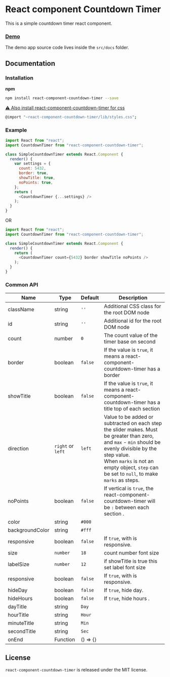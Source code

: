 # React component Countdown Timer

This is a simple countdown timer react component.

### [Demo](https://savalanpour.github.io/react-component-countdown-timer/)

The demo app source code lives inside the `src/docs` folder. 

## Documentation

### Installation

**npm**

```bash
npm install react-component-countdown-timer --save
```

[⚠️ Also install react-component-countdown-timer for css](https://github.com/markusenglund/react-npm-component-starter#what-about-css)

```bash
@import "~react-component-countdown-timer/lib/styles.css";
```


### Example

```js
import React from "react";
import CountdownTimer from "react-component-countdown-timer";

class SimpleCountdownTimer extends React.Component {
  render() {
    var settings = {
      count: 5432,
      border: true,
      showTitle: true,
      noPoints: true,
    };
    return (
      <CountdownTimer {...settings} />
    );
  }
}
```


OR


```js
import React from "react";
import CountdownTimer from "react-component-countdown-timer";

class SimpleCountdownTimer extends React.Component {
  render() {
    return (
      <CountdownTimer count={5432} border showTitle noPoints />
    );
  }
}
```




### Common API

| Name         | Type    | Default | Description |
| ------------ | ------- | ------- | ----------- |
| className | string | `''` | Additional CSS class for the root DOM node |
| id | string | `''` | Additional id for the root DOM node |
| count | number | `0` | The count value of the timer base on second |
| border | boolean | `false` | If the value is `true`, it means a react-component-countdown-timer has a border |
| showTitle | boolean | `false` | If the value is `true`, it means a react-component-countdown-timer has a title top of each section |
| direction | `right` or `left` | `left` | Value to be added or subtracted on each step the slider makes. Must be greater than zero, and `max` - `min` should be evenly divisible by the step value. <br /> When `marks` is not an empty object, `step` can be set to `null`, to make `marks` as steps. |
| noPoints | boolean | `false` | If vertical is `true`, the react-component-countdown-timer will be `:` between each section . |
| color | string | `#000` |  |
| backgroundColor | string | `#fff` |  |
| responsive | boolean | `false` | If `true`, with is responsive. |
| size | `number` | `18` | count number font size
| labelSize | `number` | `12` | if showTitle is true this set label font size
| responsive | boolean | `false` | If `true`, with is responsive. |
| hideDay | boolean | `false` | If `true`, hide day. |
| hideHours | boolean | `false` | If `true`, hide hours . |
| dayTitle | string | `Day` |  |
| hourTitle | string | `Hour` |  |
| minuteTitle | string | `Min` |  |
| secondTitle | string | `Sec` |  |
| onEnd | Function | () => {} | |

## License

`react-component-countdown-timer` is released under the MIT license.